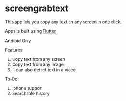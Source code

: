 # screengrabtext
This app lets you copy any text on any screen in one click.

Apps is built using [Flutter](https://flutter.io)

Android Only

Features:
1. Copy text from any screen
2. Copy text from any image
3. It can also detect text in a video

To-Do:
1. Iphone support
2. Searchable history